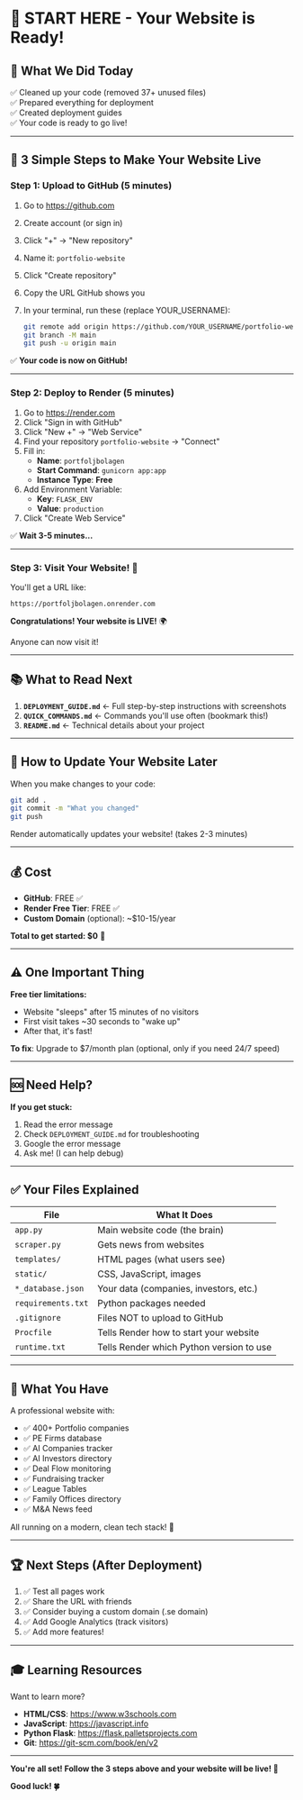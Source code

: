 # 👋 START HERE - Your Website is Ready!

## 🎉 What We Did Today

✅ Cleaned up your code (removed 37+ unused files)  
✅ Prepared everything for deployment  
✅ Created deployment guides  
✅ Your code is ready to go live!

---

## 🚀 **3 Simple Steps to Make Your Website Live**

### **Step 1: Upload to GitHub** (5 minutes)

1. Go to https://github.com
2. Create account (or sign in)
3. Click "+" → "New repository"
4. Name it: `portfolio-website`
5. Click "Create repository"
6. Copy the URL GitHub shows you

7. In your terminal, run these (replace YOUR_USERNAME):
   ```bash
   git remote add origin https://github.com/YOUR_USERNAME/portfolio-website.git
   git branch -M main
   git push -u origin main
   ```

✅ **Your code is now on GitHub!**

---

### **Step 2: Deploy to Render** (5 minutes)

1. Go to https://render.com
2. Click "Sign in with GitHub"
3. Click "New +" → "Web Service"
4. Find your repository `portfolio-website` → "Connect"
5. Fill in:
   - **Name**: `portfoljbolagen`
   - **Start Command**: `gunicorn app:app`
   - **Instance Type**: **Free**
6. Add Environment Variable:
   - **Key**: `FLASK_ENV`
   - **Value**: `production`
7. Click "Create Web Service"

✅ **Wait 3-5 minutes...**

---

### **Step 3: Visit Your Website!** 🎊

You'll get a URL like:
```
https://portfoljbolagen.onrender.com
```

**Congratulations! Your website is LIVE!** 🌍

Anyone can now visit it!

---

## 📚 **What to Read Next**

1. **`DEPLOYMENT_GUIDE.md`** ← Full step-by-step instructions with screenshots
2. **`QUICK_COMMANDS.md`** ← Commands you'll use often (bookmark this!)
3. **`README.md`** ← Technical details about your project

---

## 🔄 **How to Update Your Website Later**

When you make changes to your code:

```bash
git add .
git commit -m "What you changed"
git push
```

Render automatically updates your website! (takes 2-3 minutes)

---

## 💰 **Cost**

- **GitHub**: FREE ✅
- **Render Free Tier**: FREE ✅
- **Custom Domain** (optional): ~$10-15/year

**Total to get started: $0** 🎉

---

## ⚠️ **One Important Thing**

**Free tier limitations:**
- Website "sleeps" after 15 minutes of no visitors
- First visit takes ~30 seconds to "wake up"
- After that, it's fast!

**To fix**: Upgrade to $7/month plan (optional, only if you need 24/7 speed)

---

## 🆘 **Need Help?**

**If you get stuck:**
1. Read the error message
2. Check `DEPLOYMENT_GUIDE.md` for troubleshooting
3. Google the error message
4. Ask me! (I can help debug)

---

## ✅ **Your Files Explained**

| File | What It Does |
|------|--------------|
| `app.py` | Main website code (the brain) |
| `scraper.py` | Gets news from websites |
| `templates/` | HTML pages (what users see) |
| `static/` | CSS, JavaScript, images |
| `*_database.json` | Your data (companies, investors, etc.) |
| `requirements.txt` | Python packages needed |
| `.gitignore` | Files NOT to upload to GitHub |
| `Procfile` | Tells Render how to start your website |
| `runtime.txt` | Tells Render which Python version to use |

---

## 🎯 **What You Have**

A professional website with:
- ✅ 400+ Portfolio companies
- ✅ PE Firms database
- ✅ AI Companies tracker
- ✅ AI Investors directory
- ✅ Deal Flow monitoring
- ✅ Fundraising tracker
- ✅ League Tables
- ✅ Family Offices directory
- ✅ M&A News feed

All running on a modern, clean tech stack! 🚀

---

## 🏆 **Next Steps** (After Deployment)

1. ✅ Test all pages work
2. ✅ Share the URL with friends
3. ✅ Consider buying a custom domain (.se domain)
4. ✅ Add Google Analytics (track visitors)
5. ✅ Add more features!

---

## 🎓 **Learning Resources**

Want to learn more?

- **HTML/CSS**: https://www.w3schools.com
- **JavaScript**: https://javascript.info
- **Python Flask**: https://flask.palletsprojects.com
- **Git**: https://git-scm.com/book/en/v2

---

**You're all set! Follow the 3 steps above and your website will be live! 🚀**

**Good luck! 🍀**


